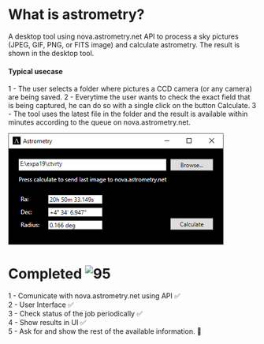 # What is astrometry?
A desktop tool using nova.astrometry.net API to process a sky pictures (JPEG, GIF, PNG, or FITS image) and calculate astrometry. The result is shown in the desktop tool. 
#### Typical usecase 
 1 - The user selects a folder where pictures a CCD camera (or any camera) are being saved.
 2 - Everytime the user wants to check the exact field that is being captured, he can do so with a single click on the button Calculate.
 3 - The tool uses the latest file in the folder and the result is available within minutes according to the queue on nova.astrometry.net.

![User Interface](UI.png)

# Completed ![95](https://progress-bar.dev/95)</br>
 1 - Comunicate with nova.astrometry.net using API ✅</br>
 2 - User Interface ✅</br>
 3 - Check status of the job periodically ✅</br>
 4 - Show results in UI ✅</br>
 5 - Ask for and show the rest of the available information. 🔲</br>
